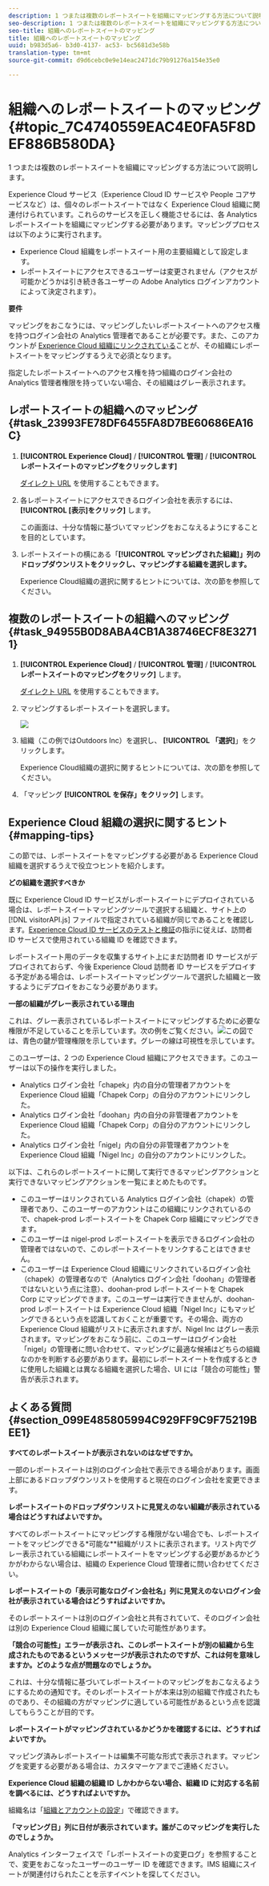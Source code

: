 ```yaml
---
description: 1 つまたは複数のレポートスイートを組織にマッピングする方法について説明します。
seo-description: 1 つまたは複数のレポートスイートを組織にマッピングする方法について説明します。
seo-title: 組織へのレポートスイートのマッピング
title: 組織へのレポートスイートのマッピング
uuid: b983d5a6- b3d0-4137- ac53- bc5681d3e58b
translation-type: tm+mt
source-git-commit: d9d6cebc0e9e14eac2471dc79b91276a154e35e0

---
```



# 組織へのレポートスイートのマッピング {#topic_7C4740559EAC4E0FA5F8DEF886B580DA}

1 つまたは複数のレポートスイートを組織にマッピングする方法について説明します。

Experience Cloud サービス（Experience Cloud ID サービスや People コアサービスなど）は、個々のレポートスイートではなく Experience Cloud 組織に関連付けられています。これらのサービスを正しく機能させるには、各 Analytics レポートスイートを組織にマッピングする必要があります。マッピングプロセスは以下のように実行されます。

* Experience Cloud 組織をレポートスイート用の主要組織として設定します。
* レポートスイートにアクセスできるユーザーは変更されません（アクセスが可能かどうかは引き続き各ユーザーの Adobe Analytics ログインアカウントによって決定されます）。


**要件**

マッピングをおこなうには、マッピングしたいレポートスイートへのアクセス権を持つログイン会社の Analytics 管理者であることが必要です。また、このアカウントが [Experience Cloud 組織にリンクされている](../admin-getting-started/organizations.md#topic_C31CB834F109465A82ED57FF0563B3F1)ことが、その組織にレポートスイートをマッピングするうえで必須となります。

指定したレポートスイートへのアクセス権を持つ組織のログイン会社の Analytics 管理者権限を持っていない場合、その組織はグレー表示されます。

## レポートスイートの組織へのマッピング {#task_23993FE78DF6455FA8D7BE60686EA16C}

1. **[!UICONTROL Experience Cloud]** / **[!UICONTROL 管理]** / **[!UICONTROL レポートスイートのマッピングをクリックします]**

   [ダイレクト URL](https://audience.marketing.adobe.com/rsmapping/ui.html) を使用することもできます。

1. 各レポートスイートにアクセスできるログイン会社を表示するには、 **[!UICONTROL [表示]をクリック]** します。

   この画面は、十分な情報に基づいてマッピングをおこなえるようにすることを目的としています。

1. レポートスイートの横にある「**[!UICONTROL マッピングされた組織]」列のドロップダウンリストをクリックし、マッピングする組織を選択します。**

   Experience Cloud組織の選択に関するヒントについては、次の節を参照してください。

## 複数のレポートスイートの組織へのマッピング {#task_94955B0D8ABA4CB1A38746ECF8E32711}

1. **[!UICONTROL Experience Cloud]** / **[!UICONTROL 管理]** / **[!UICONTROL レポートスイートのマッピングをクリック]** します。

   [ダイレクト URL](https://audience.marketing.adobe.com/rsmapping/ui.html) を使用することもできます。

1. マッピングするレポートスイートを選択します。

   ![](assets/rs-mapping-multiple.png)

1. 組織（この例ではOutdoors Inc）を選択し、 **[!UICONTROL 「選択]**」をクリックします。

   Experience Cloud組織の選択に関するヒントについては、次の節を参照してください。

1. 「マッピング **[!UICONTROL を保存」をクリック]** します。

## Experience Cloud 組織の選択に関するヒント {#mapping-tips}

この節では、レポートスイートをマッピングする必要がある Experience Cloud 組織を選択するうえで役立つヒントを紹介します。

**どの組織を選択すべきか**

既に Experience Cloud ID サービスがレポートスイートにデプロイされている場合は、レポートスイートマッピングツールで選択する組織と、サイト上の [!DNL visitorAPI.js] ファイルで指定されている組織が同じであることを確認します。[Experience Cloud ID サービスのテストと検証](https://marketing.adobe.com/resources/help/en_US/mcvid/mcvid-test-verify.html)の指示に従えば、訪問者 ID サービスで使用されている組織 ID を確認できます。

レポートスイート用のデータを収集するサイト上にまだ訪問者 ID サービスがデプロイされておらず、今後 Experience Cloud 訪問者 ID サービスをデプロイする予定がある場合は、レポートスイートマッピングツールで選択した組織と一致するようにデプロイをおこなう必要があります。

**一部の組織がグレー表示されている理由**

これは、グレー表示されているレポートスイートにマッピングするために必要な権限が不足していることを示しています。次の例をご覧ください。![](assets/rs-mapping.png)この図では、青色の鍵が管理権限を示しています。グレーの線は可視性を示しています。

このユーザーは、2 つの Experience Cloud 組織にアクセスできます。このユーザーは以下の操作を実行しました。

* Analytics ログイン会社「chapek」内の自分の管理者アカウントを Experience Cloud 組織「Chapek Corp」の自分のアカウントにリンクした。
* Analytics ログイン会社「doohan」内の自分の非管理者アカウントを Experience Cloud 組織「Chapek Corp」の自分のアカウントにリンクした。
* Analytics ログイン会社「nigel」内の自分の非管理者アカウントを Experience Cloud 組織「Nigel Inc」の自分のアカウントにリンクした。

以下は、これらのレポートスイートに関して実行できるマッピングアクションと実行できないマッピングアクションを一覧にまとめたものです。

* このユーザーはリンクされている Analytics ログイン会社（chapek）の管理者であり、このユーザーのアカウントはこの組織にリンクされているので、chapek-prod レポートスイートを Chapek Corp 組織にマッピングできます。
* このユーザーは nigel-prod レポートスイートを表示できるログイン会社の管理者ではないので、このレポートスイートをリンクすることはできません。
* このユーザーは Experience Cloud 組織にリンクされているログイン会社（chapek）の管理者なので（Analytics ログイン会社「doohan」の管理者ではないという点に注意）、doohan-prod レポートスイートを Chapek Corp にマッピングできます。このユーザーは実行できませんが、doohan-prod レポートスイートは Experience Cloud 組織「Nigel Inc」にもマッピングできるという点を認識しておくことが重要です。その場合、両方の Experience Cloud 組織がリストに表示されますが、Nigel Inc はグレー表示されます。マッピングをおこなう前に、このユーザーはログイン会社「nigel」の管理者に問い合わせて、マッピングに最適な候補はどちらの組織なのかを判断する必要があります。最初にレポートスイートを作成するときに使用した組織とは異なる組織を選択した場合、UI には「競合の可能性」警告が表示されます。

## よくある質問 {#section_099E485805994C929FF9C9F75219BEE1}

**すべてのレポートスイートが表示されないのはなぜですか。**

一部のレポートスイートは別のログイン会社で表示できる場合があります。画面上部にあるドロップダウンリストを使用すると現在のログイン会社を変更できます。

**レポートスイートのドロップダウンリストに見覚えのない組織が表示されている場合はどうすればよいですか。**

すべてのレポートスイートにマッピングする権限がない場合でも、レポートスイートをマッピングできる*可能な**組織がリストに表示されます。リスト内でグレー表示されている組織にレポートスイートをマッピングする必要があるかどうかがわからない場合は、組織の Experience Cloud 管理者に問い合わせてください。

**レポートスイートの「表示可能なログイン会社名」列に見覚えのないログイン会社が表示されている場合はどうすればよいですか。**

そのレポートスイートは別のログイン会社と共有されていて、そのログイン会社は別の Experience Cloud 組織に属していた可能性があります。

**「競合の可能性」エラーが表示され、このレポートスイートが別の組織から生成されたものであるというメッセージが表示されたのですが、これは何を意味しますか。どのような点が問題なのでしょうか。**

これは、十分な情報に基づいてレポートスイートのマッピングをおこなえるようにするための通知です。そのレポートスイートが本来は別の組織で作成されたものであり、その組織の方がマッピングに適している可能性があるという点を認識してもらうことが目的です。

**レポートスイートがマッピングされているかどうかを確認するには、どうすればよいですか。**

マッピング済みレポートスイートは編集不可能な形式で表示されます。マッピングを変更する必要がある場合は、カスタマーケアまでご連絡ください。

**Experience Cloud 組織の組織 ID しかわからない場合、組織 ID に対応する名前を調べるには、どうすればよいですか。**

組織名は「[組織とアカウントの設定](https://marketing.adobe.com/resources/help/en_US/mcloud/?f=organizations)」で確認できます。

**「マッピング日」列に日付が表示されています。誰がこのマッピングを実行したのでしょうか。**

Analytics インターフェイスで「レポートスイートの変更ログ」を参照することで、変更をおこなったユーザーのユーザー ID を確認できます。IMS 組織にスイートが関連付けられたことを示すイベントを探してください。
